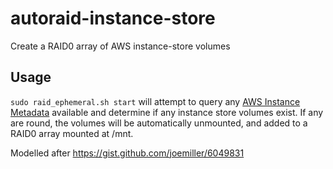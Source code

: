 # autoraid-instance-store
Create a RAID0 array of AWS instance-store volumes

## Usage

```sudo raid_ephemeral.sh start``` will attempt to query any [AWS Instance Metadata](http://docs.aws.amazon.com/AWSEC2/latest/UserGuide/ec2-instance-metadata.html) available and determine if any instance store volumes exist. If any are round, the volumes will be automatically unmounted, and added to a RAID0 array mounted at /mnt.


Modelled after https://gist.github.com/joemiller/6049831
